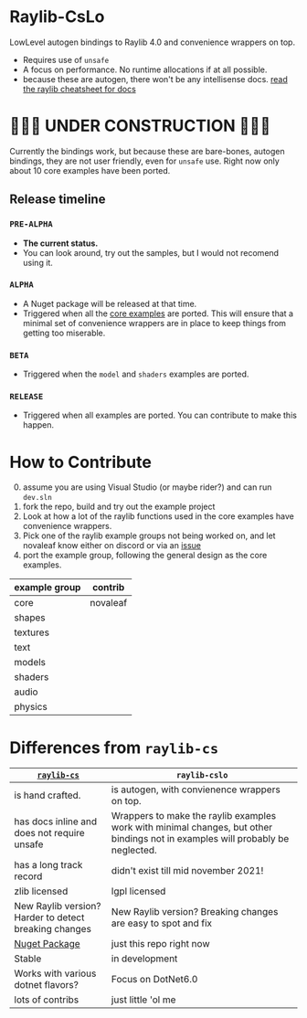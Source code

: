 # Raylib-CsLo
LowLevel autogen bindings to Raylib 4.0 and convenience wrappers on top.  


- Requires use of `unsafe`
- A focus on performance.  No runtime allocations if at all possible.
- because these are autogen, there won't be any intellisense docs. [read the raylib cheatsheet for docs](https://www.raylib.com/cheatsheet/cheatsheet.html)


# 🚧🚨🚧 UNDER CONSTRUCTION 🚧🚨🚧
Currently the bindings work, but because these are bare-bones, autogen bindings, they are not user friendly, even for `unsafe` use.
Right now only about 10 core examples have been ported.

## Release timeline

### `PRE-ALPHA`
- **The current status.**
- You can look around, try out the samples, but I would not recomend using it.  

### `ALPHA`
- A Nuget package will be released at that time.
- Triggered when all the [core examples](https://www.raylib.com/examples.html) are ported. This will ensure that a minimal set of convenience wrappers are in place to keep things from getting too miserable.

### `BETA`
- Triggered when the `model` and `shaders` examples are ported. 


### `RELEASE`
- Triggered when all examples are ported.  You can contribute to make this happen.

# How to Contribute

0) assume you are using Visual Studio (or maybe rider?) and can run `dev.sln`
1) fork the repo, build and try out the example project
2) Look at how a lot of the raylib functions used in the core examples have convenience wrappers.
3) Pick one of the raylib example groups not being worked on, and let novaleaf know either on discord or via an [issue](https://github.com/NotNotTech/Raylib-CsLo/issues)
4) port the example group, following the general design as the core examples.


| example group | contrib  |
| ------------- | -------- |
| core          | novaleaf |
| shapes        |          |
| textures      |          |
| text          |          |
| models        |          |
| shaders       |          |
| audio         |          |
| physics       |          |


# Differences from `raylib-cs`




| [`raylib-cs`](https://github.com/ChrisDill/Raylib-cs)      | `raylib-cslo`                                                                                                                  |
| ---------------------------------------------------------- | ------------------------------------------------------------------------------------------------------------------------------ |
| is hand crafted.                                           | is autogen, with convienence wrappers on top.                                                                                  |
| has docs inline and does not require unsafe                | Wrappers to make the raylib examples work with minimal changes, but other bindings not in examples will probably be neglected. |
| has a long track record                                    | didn't exist till mid november 2021!                                                                                           |
| zlib licensed                                              | lgpl licensed                                                                                                                  |
| New Raylib version? Harder to detect breaking changes      | New Raylib version? Breaking changes are easy to spot and fix                                                                  |
| [Nuget Package](https://www.nuget.org/packages/Raylib-cs/) | just this repo right now                                                                                                       |
| Stable                                                     | in development                                                                                                                 |
| Works with various dotnet flavors?                         | Focus on DotNet6.0                                                                                                             |
| lots of contribs                                           | just little 'ol me                                                                                                             |


